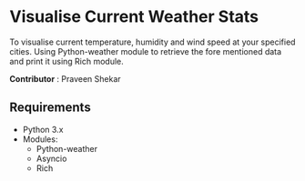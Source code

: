 
# Visualise Current Weather Stats

To visualise current temperature, humidity and wind speed at your specified cities. Using Python-weather module to retrieve the fore mentioned data and print it using Rich module.

**Contributor** : Praveen Shekar

## Requirements

- Python 3.x
- Modules: 
    - Python-weather
    - Asyncio
    - Rich
